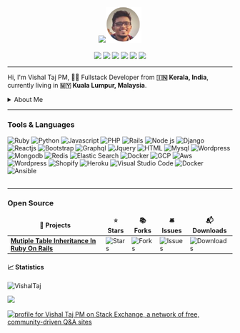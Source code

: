 <h4 align="center"><img src="https://media.giphy.com/media/hvRJCLFzcasrR4ia7z/giphy.gif" width="40px"><img src="/resume-round.png" width="80px"></h4>
<div align="center">
  <a href="https://calendly.com/vishaltajpm/30min" style="color: #fff;"><img src="https://assets.calendly.com/packs/media/logo-square-cd364a3c33976d32792a.png" width="24"/></a>
  <a href="https://www.linkedin.com/in/vishaltajpm/" style="color: #fff;"><img src="https://img.icons8.com/color/24/000000/linkedin.png" width="24"/></a>
  <a href="https://twitter.com/vishaltajpm" style="color: #fff;"><img src="https://img.icons8.com/color/24/000000/twitter--v2.png" width="24"/></a>
  <a href="https://www.hackerrank.com/vishaltajpm" style="color: #fff;"><img src="https://img.icons8.com/windows/24/ffffff/hackerrank.png" width="24"/></a>
  <a href="https://www.upwork.com/freelancers/~0195290cec8aeb62b6" style="color: #fff;"><img src="https://img.icons8.com/ios/24/14a800/upwork.png" width="24"/></a>
  <img src="https://visitor-badge.glitch.me/badge?page_id=VishalTaj.VishalTaj" />
</div>

---

<p>Hi, I'm Vishal Taj PM, 👨‍💻 Fullstack Developer from <b>🇮🇳 Kerala, India</b>, currently living in <b>🇲🇾 Kuala Lumpur, Malaysia</b>.</p>

<details>
  <summary>About Me</summary>

  <p><br />A passionate programmer who always love to code. Keen to learn new things and believes coding as a supernatural power.</p>
  <p>With More than 5 years in software industry. I enjoy being challenged and engaging with projects that require me to work outside my comfort and knowledge set.</p>
  <legend>Hobbies/Interests</legend>
  <ul>
    <li>passionate to learn new things</li>
    <li>a movie buff</li>
    <li>likes to play <b>Cricket</b> , <b>Football</b>.</li>
  </ul>

</details>

---

### Tools & Languages

![Ruby](https://img.icons8.com/fluency/32/000000/ruby-programming-language.png)
![Python](https://img.icons8.com/color/32/000000/python--v1.png)
![Javascript](https://img.icons8.com/color/32/000000/javascript--v1.png)
![PHP](https://img.icons8.com/officel/32/000000/php-logo.png)
![Rails](https://img.icons8.com/windows/32/cd2f2a/ruby-on-rails.png) 
![Node js](https://img.icons8.com/windows/32/4cac79/nodejs.png)
![Django](https://img.icons8.com/material-outlined/32/4cac79/django.png)
![Reactjs](https://img.icons8.com/office/32/000000/react.png)
![Bootstrap](https://img.icons8.com/color/32/000000/bootstrap.png)
![Graphql](https://img.icons8.com/color/32/000000/graphql.png)
![Jquery](https://img.icons8.com/ios-filled/32/ffffff/jquery.png)
![HTML](https://img.icons8.com/color/32/ffffff/html.png)
![Mysql](https://img.icons8.com/color/32/000000/mysql.png)
![Wordpress](https://img.icons8.com/color/32/000000/postgresql.png)
![Mongodb](https://img.icons8.com/color/32/000000/mongodb.png)
![Redis](https://img.icons8.com/color/32/000000/redis.png)
![Elastic Search](https://img.icons8.com/color/32/000000/elasticsearch.png)
![Docker](https://img.icons8.com/color/32/000000/nginx.png)
![GCP](https://img.icons8.com/color/32/000000/google-cloud-platform.png)
![Aws](https://img.icons8.com/color/32/fffff/amazon-web-services.png)
![Wordpress](https://img.icons8.com/color/32/000000/wordpress.png)
![Shopify](https://img.icons8.com/color/32/000000/shopify.png)
![Heroku](https://img.icons8.com/color/32/000000/heroku.png)
![Visual Studio Code](https://img.icons8.com/color/32/000000/visual-studio-code-2019.png)
![Docker](https://img.icons8.com/color/32/000000/docker.png)
![Ansible](https://img.icons8.com/color/32/000000/ansible.png)
<br />
<br />

---

### Open Source

<table>
  <thead align="center">
    <tr border: none;>
      <td><b>🎁 Projects</b></td>
      <td><b>⭐ Stars</b></td>
      <td><b>📚 Forks</b></td>
      <td><b>🛎 Issues</b></td>
      <td><b>📬 Downloads</b></td>
    </tr>
  </thead>
  <tbody>
    <tr>
      <td><a href="https://github.com/VishalTaj/mti"><b>Mutiple Table Inheritance In Ruby On Rails</b></a></td>
      <td><img alt="Stars" src="https://img.shields.io/github/stars/VishalTaj/mti?style=flat-square&labelColor=343b41"/></td>
      <td><img alt="Forks" src="https://img.shields.io/github/forks/VishalTaj/mti?style=flat-square&labelColor=343b41"/></td>
      <td><img alt="Issues" src="https://img.shields.io/github/issues/VishalTaj/mti?style=flat-square&labelColor=343b41"/></td>
      <td><img alt="Downloads" src="https://img.shields.io/gem/dt/mti"/></td>
    </tr>
  </tbody>
</table>


<h4>📈 Statistics</h4>

<p> <img src="https://github-readme-stats.vercel.app/api?username=VishalTaj&show_icons=true&theme=dark&layout=compact" alt="VishalTaj" />
</p>

<p>
<img src='https://github-readme-stats.vercel.app/api/top-langs/?username=VishalTaj&theme=dark&hide_langs_below=4&layout=compact' />
  </p>

<div>
  <a href="https://stackexchange.com/users/4175793"><img src="https://stackexchange.com/users/flair/4175793.png?theme=dark" width="208" height="58" alt="profile for Vishal Taj PM on Stack Exchange, a network of free, community-driven Q&amp;A sites" title="profile for Vishal Taj PM on Stack Exchange, a network of free, community-driven Q&amp;A sites"></a>
</div>

